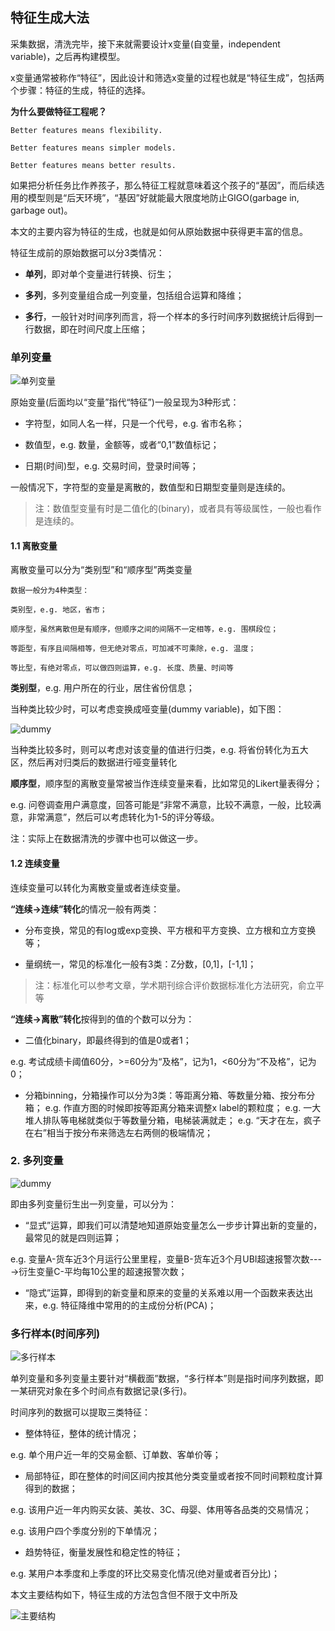 ## 特征生成大法

采集数据，清洗完毕，接下来就需要设计x变量(自变量，independent variable)，之后再构建模型。

x变量通常被称作“特征”，因此设计和筛选x变量的过程也就是“特征生成”，包括两个步骤：特征的生成，特征的选择。

**为什么要做特征工程呢？**

```
Better features means flexibility.

Better features means simpler models.

Better features means better results.

```

如果把分析任务比作养孩子，那么特征工程就意味着这个孩子的“基因”，而后续选用的模型则是“后天环境”，“基因”好就能最大限度地防止GIGO(garbage in, garbage out)。

本文的主要内容为特征的生成，也就是如何从原始数据中获得更丰富的信息。

特征生成前的原始数据可以分3类情况：

- **单列**，即对单个变量进行转换、衍生；

- **多列**，多列变量组合成一列变量，包括组合运算和降维；

- **多行**，一般针对时间序列而言，将一个样本的多行时间序列数据统计后得到一行数据，即在时间尺度上压缩；

### 单列变量

![单列变量](https://github.com/yueyuanyang/knowledge/blob/master/ML/img/sigleVar.png)

原始变量(后面均以“变量”指代“特征”)一般呈现为3种形式：

- 字符型，如同人名一样，只是一个代号，e.g. 省市名称；

- 数值型，e.g. 数量，金额等，或者“0,1”数值标记；

- 日期(时间)型，e.g. 交易时间，登录时间等；

一般情况下，字符型的变量是离散的，数值型和日期型变量则是连续的。

> 注：数值型变量有时是二值化的(binary)，或者具有等级属性，一般也看作是连续的。

#### 1.1 离散变量

离散变量可以分为“类别型”和“顺序型”两类变量

```
数据一般分为4种类型：

类别型，e.g. 地区，省市；

顺序型，虽然离散但是有顺序，但顺序之间的间隔不一定相等，e.g. 围棋段位；

等距型，有序且间隔相等，但无绝对零点，可加减不可乘除，e.g. 温度；

等比型，有绝对零点，可以做四则运算，e.g. 长度、质量、时间等

```

**类别型**，e.g. 用户所在的行业，居住省份信息；

当种类比较少时，可以考虑变换成哑变量(dummy variable)，如下图：

![dummy](https://github.com/yueyuanyang/knowledge/blob/master/ML/img/dummayVar.png)

当种类比较多时，则可以考虑对该变量的值进行归类，e.g. 将省份转化为五大区，然后再对归类后的数据进行哑变量转化

**顺序型**，顺序型的离散变量常被当作连续变量来看，比如常见的Likert量表得分；

e.g. 问卷调查用户满意度，回答可能是“非常不满意，比较不满意，一般，比较满意，非常满意”，然后可以考虑转化为1-5的评分等级。

注：实际上在数据清洗的步骤中也可以做这一步。


#### 1.2 连续变量

连续变量可以转化为离散变量或者连续变量。

**“连续->连续”转化**的情况一般有两类：

- 分布变换，常见的有log或exp变换、平方根和平方变换、立方根和立方变换等；

- 量纲统一，常见的标准化一般有3类：Z分数，[0,1]，[-1,1]；

> 注：标准化可以参考文章，学术期刊综合评价数据标准化方法研究，俞立平等

**“连续->离散”转化**按得到的值的个数可以分为：

- 二值化binary，即最终得到的值是0或者1；

e.g. 考试成绩卡阈值60分，>=60分为“及格”，记为1，<60分为“不及格”，记为0；

- 分箱binning，分箱操作可以分为3类：等距离分箱、等数量分箱、按分布分箱；
e.g. 作直方图的时候即按等距离分箱来调整x label的颗粒度；
e.g. 一大堆人排队等电梯就类似于等数量分箱，电梯装满就走；
e.g. “天才在左，疯子在右”相当于按分布来筛选左右两侧的极端情况；

### 2. 多列变量

![dummy](https://github.com/yueyuanyang/knowledge/blob/master/ML/img/mulCloumn.png)

即由多列变量衍生出一列变量，可以分为：

- “显式”运算，即我们可以清楚地知道原始变量怎么一步步计算出新的变量的，最常见的就是四则运算；

e.g. 变量A-货车近3个月运行公里里程，变量B-货车近3个月UBI超速报警次数---->衍生变量C-平均每10公里的超速报警次数；

- “隐式”运算，即得到的新变量和原来的变量的关系难以用一个函数来表达出来，e.g. 特征降维中常用的的主成份分析(PCA)；


### 多行样本(时间序列)

![多行样本](https://github.com/yueyuanyang/knowledge/blob/master/ML/img/timeSample.png)

单列变量和多列变量主要针对“横截面”数据，“多行样本”则是指时间序列数据，即一某研究对象在多个时间点有数据记录(多行)。

时间序列的数据可以提取三类特征：

- 整体特征，整体的统计情况；

e.g. 单个用户近一年的交易金额、订单数、客单价等；

- 局部特征，即在整体的时间区间内按其他分类变量或者按不同时间颗粒度计算得到的数据；

e.g. 该用户近一年内购买女装、美妆、3C、母婴、体用等各品类的交易情况；

e.g. 该用户四个季度分别的下单情况；

- 趋势特征，衡量发展性和稳定性的特征；

e.g. 某用户本季度和上季度的环比交易变化情况(绝对量或者百分比)；

本文主要结构如下，特征生成的方法包含但不限于文中所及

![主要结构](https://github.com/yueyuanyang/knowledge/blob/master/ML/img/hetFeature.png)





